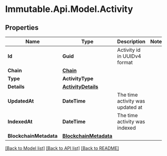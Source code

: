 # Immutable.Api.Model.Activity

## Properties

Name | Type | Description | Notes
------------ | ------------- | ------------- | -------------
**Id** | **Guid** | Activity id in UUIDv4 format | 
**Chain** | [**Chain**](Chain.md) |  | 
**Type** | **ActivityType** |  | 
**Details** | [**ActivityDetails**](ActivityDetails.md) |  | 
**UpdatedAt** | **DateTime** | The time activity was updated at | 
**IndexedAt** | **DateTime** | The time activity was indexed | 
**BlockchainMetadata** | [**BlockchainMetadata**](BlockchainMetadata.md) |  | 

[[Back to Model list]](../README.md#documentation-for-models) [[Back to API list]](../README.md#documentation-for-api-endpoints) [[Back to README]](../README.md)

